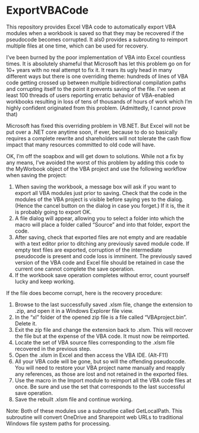 # ExportVBACode
This repository provides Excel VBA code to automatically export VBA modules when a workbook is saved so that they may be recovered if the pseudocode becomes corrupted. It als0 provides a subrouting to reimport multiple files at one time, which can be used for recovery.

I’ve been burned by the poor implementation of VBA into Excel countless times. It is absolutely shameful that Microsoft has let this problem go on for 10+ years with no real attempt to fix it. It rears its ugly head in many different ways but there is one overriding theme: hundreds of lines of VBA code getting crossed up between multiple bidirectional compilation paths and corrupting itself to the point it prevents saving of the file. I’ve seen at least 100 threads of users reporting erratic behavior of VBA-enabled workbooks resulting in loss of tens of thousands of hours of work which I’m highly confident originated from this problem. (Admittedly, I cannot prove that)

Microsoft has fixed this overriding problem in VB.NET. But Excel will not be put over a .NET core anytime soon, if ever, because to do so basically requires a complete rewrite and shareholders will not tolerate the cash flow impact that many resources committed to old code will have. 

OK, I’m off the soapbox and will get down to solutions. While not a fix by any means, I’ve avoided the worst of this problem by adding this code to the MyWorbook object of the VBA project and use the following workflow when saving the project:

1.	When saving the workbook, a message box will ask if you want to export all VBA modules just prior to saving. Check that the code in the modules of the VBA project is visible before saying yes to the dialog. (Hence the cancel button on the dialog in case you forget.) If it is, the it is probably going to export OK.
2.	A file dialog will appear, allowing you to select a folder into which the macro will place a folder called “Source” and into that folder, export the code.
3.	After saving, check that exported files are not empty and are readable with a text editor prior to ditching any previously saved module code. If empty text files are exported, corruption of the intermediate pseudocode is present and code loss is imminent. The previously saved version of the VBA code and Excel file should be retained in case the current one cannot complete the save operation.
4.	If the workbook save operation completes without error, count yourself lucky and keep working.

If the file does become corrupt, here is the recovery procedure:

1.	Browse to the last successfully saved .xlsm file, change the extension to .zip, and open it in a Windows Explorer file view.
2.	In the “xl” folder of the opened zip file is a file called “VBAproject.bin”. Delete it.
3.	Exit the zip file and change the extension back to .xlsm. This will recover the file but at the expense of the VBA code. It must now be reimported.
4.	Locate the set of VBA source files corresponding to the .xlsm file recovered in the previous step.
5.	Open the .xlsm in Excel and then access the VBA IDE. (Alt-F11)
6.	All your VBA code will be gone, but so will the offending pseudocode. You will need to restore your VBA project name manually and reapply any references, as those are lost and not retained in the exported files.
7.	Use the macro in the Import module to reimport all the VBA code files at once. Be sure and use the set that corresponds to the last successful save operation.
8.	Save the rebuilt .xlsm file and continue working.

Note: Both of these modules use a subroutine called GetLocalPath. This subroutine will convert OneDrive and Sharepoint web URLs to traditional Windows file system paths for processing.
